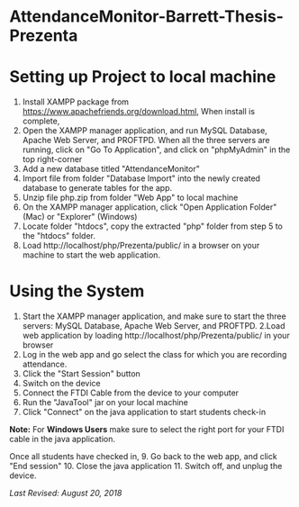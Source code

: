 # AttendanceMonitor-Barrett-Thesis-Prezenta

# Setting up Project to local machine #

1. Install XAMPP package from https://www.apachefriends.org/download.html,
   When install is complete,
2. Open the XAMPP manager application, and run MySQL Database, Apache Web Server, and PROFTPD.
   When all the three servers are running, click on "Go To Application", and click on "phpMyAdmin" in the top right-corner
3. Add a new database titled "AttendanceMonitor"
4. Import file from folder "Database Import" into the newly created database to generate tables for the app.
5. Unzip file php.zip from folder "Web App" to local machine
6. On the XAMPP manager application, click "Open Application Folder" (Mac) or "Explorer" (Windows)
7. Locate folder "htdocs", copy the extracted "php" folder from step 5 to the "htdocs" folder.
8. Load http://localhost/php/Prezenta/public/ in a browser on your machine to start the web application.

# Using the System #

1. Start the XAMPP manager application, and make sure to start the three servers: MySQL Database, Apache Web Server, and PROFTPD.
2.Load web application by loading http://localhost/php/Prezenta/public/ in your browser
3. Log in the web app and go select the class for which you are recording attendance.
4. Click the "Start Session" button
5. Switch on the device
6. Connect the FTDI Cable from the device to your computer
7. Run the "JavaTool" jar on your local machine
8. Click "Connect" on the java application to start students check-in

**Note:**
   For **Windows Users** make sure to select the right port for your FTDI cable in the java application.
   
 Once all students have checked in,
9. Go back to the web app, and click "End session"
10. Close the java application
11. Switch off, and unplug the device.



*Last Revised: August 20, 2018* 
